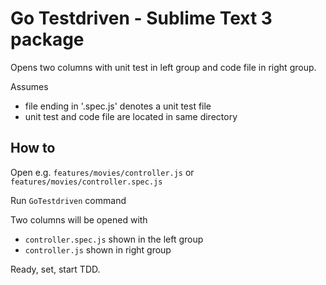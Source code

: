 # Go Testdriven - Sublime Text 3 package
Opens two columns with unit test in left group and code file in right group.

Assumes
- file ending in '.spec.js' denotes a unit test file
- unit test and code file are located in same directory

## How to
Open e.g. <code>features/movies/controller.js</code> or <code>features/movies/controller.spec.js</code> 

Run <code>GoTestdriven</code> command

Two columns will be opened with
- <code>controller.spec.js</code> shown in the left group
- <code>controller.js</code> shown in right group

Ready, set, start TDD.